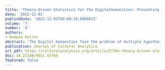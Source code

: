 ```yaml
---
title: 'Theory-Driven Statistics for the DigitalHumanities: Presenting Pitfalls and a Practical Guide by the Example of the Reformation'
date: '2022-12-01'
publishDate: '2022-12-01T08:08:19.898891Z'
volume: '7'
number: '4'
authors:
- Ramona Roller
abstract: 'The Digital Humanities face the problem of multiple hypothesis testing: Evermore hypotheses are tested until a desired pattern has been found. This practice is prone to mistaking random patterns for real ones. Instead, we should reduce the number of hypothesis tests to only test meaningful ones. We address this problem by using theory to generate hypotheses for statistical models. We illustrate our approach with the example of the European Reformation, where we test a theory on the role of opinion leaders for the adoption of Protestantism with a logistic regression model. Given our specific setting, including choice of data and operationalisation of variables, we do not find enough evidence to claim that opinion leaders contributed via personal visits and letters to the adoption of Protestantism. To falsify or to support a theory, it has to be tested in different settings. Our presented approach helps the Digital Humanities bridge the gap between the qualitative and quantitative camp, advance understanding of structures resulting from human activity, and increase scientific credibility.'
publication: Journal of Cultural Analytics
url_pdf: https://culturalanalytics.org/article/57764-theory-driven-statistics-for-the-digital-humanities-presenting-pitfalls-and-a-practical-guide-by-the-example-of-the-reformation
doi: 10.22148/001c.57764
featured: false
---
```


